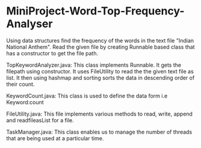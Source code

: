 # MiniProject-Word-Top-Frequency-Analyser
Using data structures  find the frequency of the words in the text file "Indian National Anthem". Read the given file by creating Runnable based class that has a constructor to get the file path.

TopKeywordAnalyzer.java: 
This class implements Runnable. It gets the filepath using constructor. It uses FileUtility to read the the given text file as list. It then using hashmap and sorting sorts the data in descending order of their count.

KeywordCount.java:
This class is used to define the data form i.e Keyword:count

FileUtility.java:
This file implements various methods to read, write, append and readfileasList for a file.

TaskManager.java:
This class enables us to manage the number of threads that are being used at a particular time.
